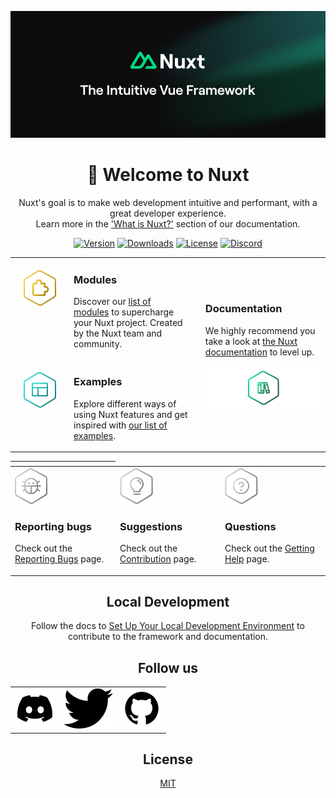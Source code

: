 <div align="center">

![Nuxt banner](/assets/banner.png)

# 👋 Welcome to Nuxt


Nuxt's goal is to make web development intuitive and performant, with a great developer experience.<br>Learn more in the ['What is Nuxt?'](https://v3.nuxtjs.org/getting-started/introduction#what-is-nuxt) section of our documentation.

</div>

 <p align="center">
  <a href="https://www.npmjs.com/package/nuxt/v/rc"><img src="https://img.shields.io/npm/v/nuxt/rc.svg?style=flat&colorA=002438&colorB=28CF8D" alt="Version"></a>
  <a href="https://www.npmjs.com/package/nuxt/v/rc"><img src="https://img.shields.io/npm/dm/nuxt.svg?style=flat&colorA=002438&colorB=28CF8D" alt="Downloads"></a>
  <a href="./LICENSE"><img src="https://img.shields.io/github/license/nuxt/framework.svg?style=flat&colorA=002438&colorB=28CF8D" alt="License"></a>
  <a href="https://discord.nuxtjs.org/"><img src="https://badgen.net/badge/Discord/join-us/7289DA" alt="Discord"></a>
 </p>

<table border="0">
<tbody border="0">
<tr border="0">
  <td width="80" align="center" valign="top">
    <br>
    <img src="/assets/modules.png">
  </td>
  <td border="0" valign="top">
    <h3>Modules</h3>
    <p>
      Discover our <a href="https://modules.nuxtjs.org/">list of modules</a> to supercharge your Nuxt project. Created by the Nuxt team and community.
    </p>
  </td>
  <td rowspan="2"></td>
  <td rowspan="2">
    <h3>Documentation</h3>
    <p>
      We highly recommend you take a look at <a href="https://v3.nuxtjs.org/">the Nuxt documentation</a> to level up.
    </p>
    <p>
      <img src="/assets/documentation.png">
    </p>
  </td>
</tr>
<tr>
  <td width="80" align="center" valign="top">
    <br>
    <img src="/assets/examples.png">
  </td>
  <td>
    <h3>Examples</h3>
    <p>
      Explore different ways of using Nuxt features and get inspired with <a href="https://v3.nuxtjs.org/examples/essentials/hello-world">our list of examples</a>.
    </p>
  </td>
</tr>
</tbody>
</table>

<table>
<thead>
<tr>
<th width="2000">
</th>
</tr>
</thead>
<tbody>
<tr>
  <td width="33%">
    <img src="/assets/reporting-bugs.png">
    <h3>Reporting bugs</h3>
    <p>
      Check out the <a href="https://v3.nuxtjs.org/community/reporting-bugs">Reporting Bugs</a> page.</p>
    </p>
  </td>
  <td width="33%">
    <img src="/assets/suggestions.png">
    <h3>Suggestions</h3>
    <p>
      Check out the <a href="https://v3.nuxtjs.org/community/contribution">Contribution</a> page.
    </p>
  </td>
  <td width="33%">
    <img src="/assets/questions.png">
    <h3>Questions</h3>
    <p>
      Check out the <a href="https://v3.nuxtjs.org/community/getting-help">Getting Help</a> page.
    </p>
  </td>
</tr>
</tbody>
</table>

<div align="center">

## Local Development

Follow the docs to [Set Up Your Local Development Environment](https://v3.nuxtjs.org/community/framework-contribution#set-up-your-local-development-environment) to contribute to the framework and documentation.

## Follow us

<table>
<tbody>
<tr>
  <td><a href="https://discord.nuxtjs.org/"><img src="/assets/discord.svg" alt="Discord"></a></td>
  <td><a href="https://twitter.com/nuxt_js"><img src="/assets/twitter.svg" alt="Twitter"></a></td>
  <td><a href="https://github.com/nuxt"><img src="/assets/github.svg" alt="GitHub"></a></td>
</tr>
</tbody>
</table>


## License

[MIT](./LICENSE)

</div>
